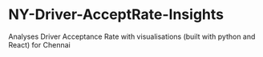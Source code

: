# NY-Driver-AcceptRate-Insights
Analyses Driver Acceptance Rate with visualisations (built with python and React) for Chennai
